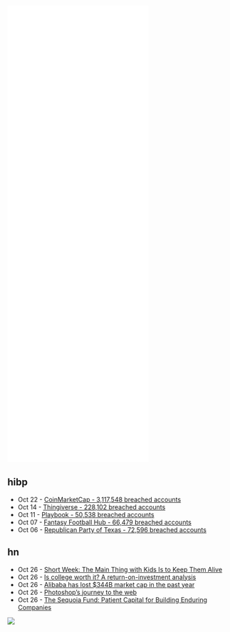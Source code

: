 ![Metrics](https://raw.githubusercontent.com/phixion/phixion/master/metrics.svg)

## hibp

<!--
for https://github.com/phixion/phixion/blob/main/.github/workflows/feeds.yml
-->
<!--START_SECTION:haveibeenpwnd-->
- Oct 22 - [CoinMarketCap - 3,117,548 breached accounts](https://haveibeenpwned.com/PwnedWebsites#CoinMarketCap)
- Oct 14 - [Thingiverse - 228,102 breached accounts](https://haveibeenpwned.com/PwnedWebsites#Thingiverse)
- Oct 11 - [Playbook - 50,538 breached accounts](https://haveibeenpwned.com/PwnedWebsites#Playbook)
- Oct 07 - [Fantasy Football Hub - 66,479 breached accounts](https://haveibeenpwned.com/PwnedWebsites#FantasyFootballHub)
- Oct 06 - [Republican Party of Texas - 72,596 breached accounts](https://haveibeenpwned.com/PwnedWebsites#RepublicanPartyOfTexas)
<!--END_SECTION:haveibeenpwnd-->

## hn

<!--
for https://github.com/phixion/phixion/blob/main/.github/workflows/feeds.yml
-->
<!--START_SECTION:hn-->
- Oct 26 - [Short Week: The Main Thing with Kids Is to Keep Them Alive](https://freddiedeboer.substack.com/p/short-week-the-main-thing-with-kids)
- Oct 26 - [Is college worth it? A return-on-investment analysis](https://freopp.org/is-college-worth-it-a-comprehensive-return-on-investment-analysis-1b2ad17f84c8?gi=eb96088eb650)
- Oct 26 - [Alibaba has lost $344B market cap in the past year](https://economictimes.indiatimes.com/news/international/business/alibaba-has-lost-344-billion-in-worlds-biggest-wipeout/articleshow/87268271.cms)
- Oct 26 - [Photoshop’s journey to the web](https://web.dev/ps-on-the-web/)
- Oct 26 - [The Sequoia Fund: Patient Capital for Building Enduring Companies](https://medium.com/sequoia-capital/the-sequoia-fund-patient-capital-for-building-enduring-companies-9ed7bcd6c7da)
<!--END_SECTION:hn-->

<!--
for https://yhype.me
-->
![](https://hit.yhype.me/github/profile?user_id=13013670)
